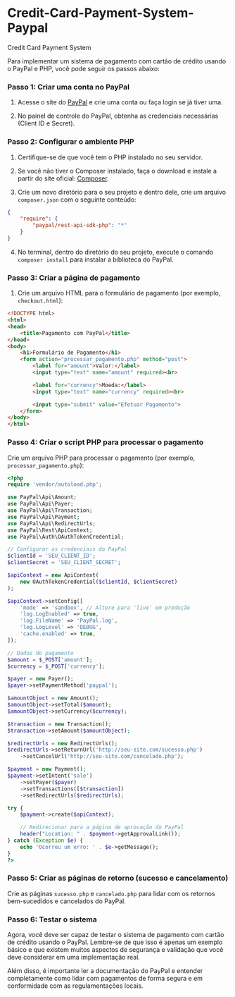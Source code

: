 # Credit-Card-Payment-System-Paypal
Credit Card Payment System

Para implementar um sistema de pagamento com cartão de crédito usando o PayPal e PHP, você pode seguir os passos abaixo:

### Passo 1: Criar uma conta no PayPal

1. Acesse o site do [PayPal](https://www.paypal.com) e crie uma conta ou faça login se já tiver uma.

2. No painel de controle do PayPal, obtenha as credenciais necessárias (Client ID e Secret).

### Passo 2: Configurar o ambiente PHP

1. Certifique-se de que você tem o PHP instalado no seu servidor.

2. Se você não tiver o Composer instalado, faça o download e instale a partir do site oficial: [Composer](https://getcomposer.org/).

3. Crie um novo diretório para o seu projeto e dentro dele, crie um arquivo `composer.json` com o seguinte conteúdo:

```json
{
    "require": {
        "paypal/rest-api-sdk-php": "*"
    }
}
```

4. No terminal, dentro do diretório do seu projeto, execute o comando `composer install` para instalar a biblioteca do PayPal.

### Passo 3: Criar a página de pagamento

1. Crie um arquivo HTML para o formulário de pagamento (por exemplo, `checkout.html`):

```html
<!DOCTYPE html>
<html>
<head>
    <title>Pagamento com PayPal</title>
</head>
<body>
    <h1>Formulário de Pagamento</h1>
    <form action="processar_pagamento.php" method="post">
        <label for="amount">Valor:</label>
        <input type="text" name="amount" required><br>

        <label for="currency">Moeda:</label>
        <input type="text" name="currency" required><br>

        <input type="submit" value="Efetuar Pagamento">
    </form>
</body>
</html>
```

### Passo 4: Criar o script PHP para processar o pagamento

Crie um arquivo PHP para processar o pagamento (por exemplo, `processar_pagamento.php`):

```php
<?php
require 'vendor/autoload.php';

use PayPal\Api\Amount;
use PayPal\Api\Payer;
use PayPal\Api\Transaction;
use PayPal\Api\Payment;
use PayPal\Api\RedirectUrls;
use PayPal\Rest\ApiContext;
use PayPal\Auth\OAuthTokenCredential;

// Configurar as credenciais do PayPal
$clientId = 'SEU_CLIENT_ID';
$clientSecret = 'SEU_CLIENT_SECRET';

$apiContext = new ApiContext(
    new OAuthTokenCredential($clientId, $clientSecret)
);

$apiContext->setConfig([
    'mode' => 'sandbox', // Altere para 'live' em produção
    'log.LogEnabled' => true,
    'log.FileName' => 'PayPal.log',
    'log.LogLevel' => 'DEBUG',
    'cache.enabled' => true,
]);

// Dados do pagamento
$amount = $_POST['amount'];
$currency = $_POST['currency'];

$payer = new Payer();
$payer->setPaymentMethod('paypal');

$amountObject = new Amount();
$amountObject->setTotal($amount);
$amountObject->setCurrency($currency);

$transaction = new Transaction();
$transaction->setAmount($amountObject);

$redirectUrls = new RedirectUrls();
$redirectUrls->setReturnUrl('http://seu-site.com/sucesso.php')
    ->setCancelUrl('http://seu-site.com/cancelado.php');

$payment = new Payment();
$payment->setIntent('sale')
    ->setPayer($payer)
    ->setTransactions([$transaction])
    ->setRedirectUrls($redirectUrls);

try {
    $payment->create($apiContext);

    // Redirecionar para a página de aprovação do PayPal
    header("Location: " . $payment->getApprovalLink());
} catch (Exception $e) {
    echo 'Ocorreu um erro: ' . $e->getMessage();
}
?>
```

### Passo 5: Criar as páginas de retorno (sucesso e cancelamento)

Crie as páginas `sucesso.php` e `cancelado.php` para lidar com os retornos bem-sucedidos e cancelados do PayPal.

### Passo 6: Testar o sistema

Agora, você deve ser capaz de testar o sistema de pagamento com cartão de crédito usando o PayPal. Lembre-se de que isso é apenas um exemplo básico e que existem muitos aspectos de segurança e validação que você deve considerar em uma implementação real.

Além disso, é importante ler a documentação do PayPal e entender completamente como lidar com pagamentos de forma segura e em conformidade com as regulamentações locais.
